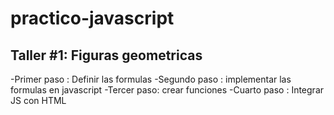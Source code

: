 # practico-javascript

## Taller #1: Figuras geometricas

-Primer paso : Definir las formulas
-Segundo paso : implementar las formulas en javascript
-Tercer paso: crear funciones
-Cuarto paso : Integrar JS con HTML